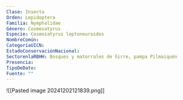 ```yaml
---
Clase: Insecta
Orden: Lepidoptera
Familia: Nymphalidae
Género: Cosmosatyrus
Especie: Cosmosatyrus leptoneuroides
NombreComún: 
CategoríaUICN: 
EstadoConservaciónNacional: 
SectorenlaRBHH: Bosques y matorrales de ñirre, pampa Pilmaiquén
Presencia: 
TipoDeDato: 
Fuente: ""
---
```

![[Pasted image 20241202121839.png]]